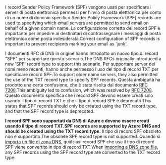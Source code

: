 <span data-ttu-id="8b05b-101">I record Sender Policy Framework (SPF) vengono usati per specificare i server di posta elettronica permessi per l'invio di posta elettronica per conto di un nome di dominio specifico.</span><span class="sxs-lookup"><span data-stu-id="8b05b-101">Sender Policy Framework (SPF) records are used to specifying which email servers are permitted to send email on behalf of a given domain name.</span></span>  <span data-ttu-id="8b05b-102">La configurazione corretta dei record SPF è importante per impedire ai destinatari di contrassegnare i messaggi di posta elettronica come posta indesiderata.</span><span class="sxs-lookup"><span data-stu-id="8b05b-102">Correct configuration of SPF records is important to prevent recipients marking your email as 'junk'.</span></span>

<span data-ttu-id="8b05b-103">I documenti RFC di DNS in origine hanno introdotto un nuovo tipo di record "SPF" per supportare questo scenario.</span><span class="sxs-lookup"><span data-stu-id="8b05b-103">The DNS RFCs originally introduced a new 'SPF' record type to support this scenario.</span></span> <span data-ttu-id="8b05b-104">Per supportare server dei nomi meno recenti, hanno anche permesso l'uso del tipo di record TXT per specificare record SPF.</span><span class="sxs-lookup"><span data-stu-id="8b05b-104">To support older name servers, they also permitted the use of the TXT record type to specify SPF records.</span></span>  <span data-ttu-id="8b05b-105">Questa ambiguità ha prodotto una certa confusione, che è stata risolta dal documento [RFC 7208](http://tools.ietf.org/html/rfc7208#section-3.1).</span><span class="sxs-lookup"><span data-stu-id="8b05b-105">This ambiguity led to confusion, which was resolved by [RFC 7208](http://tools.ietf.org/html/rfc7208#section-3.1).</span></span>  <span data-ttu-id="8b05b-106">Questo documento specifica che i record SPF devono essere creati solo usando il tipo di record TXT e che il tipo di record SPF è deprecato.</span><span class="sxs-lookup"><span data-stu-id="8b05b-106">This states that SPF records should only be created using the TXT record type, and that the SPF record type is deprecated.</span></span>

<span data-ttu-id="8b05b-107">**I record SPF sono supportati da DNS di Azure e devono essere creati usando il tipo di record TXT.**</span><span class="sxs-lookup"><span data-stu-id="8b05b-107">**SPF records are supported by Azure DNS and should be created using the TXT record type.**</span></span> <span data-ttu-id="8b05b-108">Il tipo di record SPF obsoleto non è supportato.</span><span class="sxs-lookup"><span data-stu-id="8b05b-108">The obsolete SPF record type is not supported.</span></span> <span data-ttu-id="8b05b-109">Quando si [importa un file di zona DNS](../articles/dns/dns-import-export.md), qualsiasi record SPF che usa il tipo di record SPF viene convertito in tipo di record TXT.</span><span class="sxs-lookup"><span data-stu-id="8b05b-109">When [importing a DNS zone file](../articles/dns/dns-import-export.md), any SPF records using the SPF record type are converted to the TXT record type.</span></span>